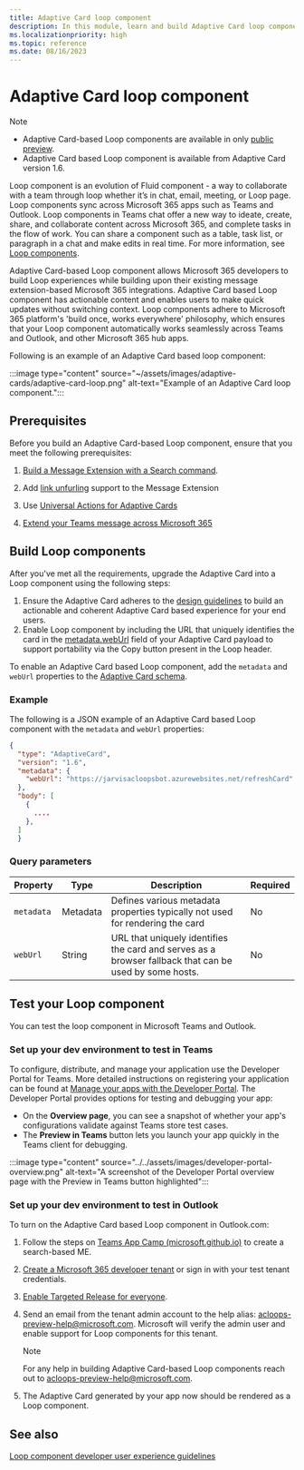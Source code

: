 ```yaml
---
title: Adaptive Card loop component
description: In this module, learn and build Adaptive Card loop components.
ms.localizationpriority: high
ms.topic: reference
ms.date: 08/16/2023
---
```


# Adaptive Card loop component

> [!NOTE]
>
> * Adaptive Card-based Loop components are available in only [public preview](../../resources/dev-preview/developer-preview-intro.md).
> * Adaptive Card based Loop component is available from Adaptive Card version 1.6.

Loop component is an evolution of Fluid component - a way to collaborate with a team through loop whether it’s in chat, email, meeting, or Loop page. Loop components  sync across Microsoft 365 apps such as Teams and Outlook. Loop components in Teams chat offer a new way to ideate, create, share, and collaborate content across Microsoft 365, and complete tasks in the flow of work. You can share a component such as a table, task list, or paragraph in a chat and make edits in real time. For more information, see [Loop components](https://support.microsoft.com/office/first-things-to-know-about-loop-components-ee2a584b-5785-4dd6-8a2d-956131a29c81).

Adaptive Card-based Loop component allows Microsoft 365 developers to build Loop experiences while building upon their existing message extension-based Microsoft 365 integrations. Adaptive Card based Loop component has actionable content and enables users to make quick updates without switching context. Loop components adhere to Microsoft 365 platform's 'build once, works everywhere' philosophy, which ensures that your Loop component automatically works seamlessly across Teams and Outlook, and other Microsoft 365 hub apps.

Following is an example of an Adaptive Card based loop component:

:::image type="content" source="~/assets/images/adaptive-cards/adaptive-card-loop.png" alt-text="Example of an Adaptive Card loop component.":::

## Prerequisites

Before you build an Adaptive Card-based Loop component, ensure that you meet the following prerequisites:

1. [Build a Message Extension with a Search command](../messaging-extensions/what-are-messaging-extensions.md).

1. Add [link unfurling](../messaging-extensions/how-to/link-unfurling.md) support to the Message Extension

1. Use [Universal Actions for Adaptive Cards](../task-modules-and-cards/cards/Universal-actions-for-adaptive-cards/Work-with-Universal-Actions-for-Adaptive-Cards.md)

1. [Extend your Teams message across Microsoft 365](extend-m365-teams-message-extension.md)

## Build Loop components

After you've met all the requirements, upgrade the Adaptive Card into a Loop component using the following steps:

1. Ensure the Adaptive Card adheres to the [design guidelines](design-loop-components.md) to build an actionable and coherent Adaptive Card based experience for your end users.
1. Enable Loop component by including the URL that uniquely identifies the card in the [metadata.webUrl](https://adaptivecards.io/explorer/Metadata.html) field of your Adaptive Card payload to support portability via the Copy button present in the Loop header.

To enable an Adaptive Card based Loop component, add the `metadata` and `webUrl` properties to the [Adaptive Card schema](https://adaptivecards.io/explorer/).

### Example

The following is a JSON example of an Adaptive Card based Loop component with the `metadata` and `webUrl` properties:

```json
{
  "type": "AdaptiveCard",
  "version": "1.6",
  "metadata": {
    "webUrl": "https://jarvisacloopsbot.azurewebsites.net/refreshCard"
  },
  "body": [
    {
      ....
    },
  ]
  }
```

### Query parameters

|Property|Type|Description|Required|
|---|---|---|---|
| `metadata`| Metadata | Defines various metadata properties typically not used for rendering the card | No |
| `webUrl` | String | URL that uniquely identifies the card and serves as a browser fallback that can be used by some hosts.|No|

## Test your Loop component

You can test the loop component in Microsoft Teams and Outlook.

### Set up your dev environment to test in Teams

To configure, distribute, and manage your application use the Developer Portal for Teams. More detailed instructions on registering your application can be found at [Manage your apps with the Developer Portal](../../concepts/build-and-test/teams-developer-portal.md). The Developer Portal provides options for testing and debugging your app:

* On the **Overview page**, you can see a snapshot of whether your app's configurations validate against Teams store
  test cases.
* The **Preview in Teams** button lets you launch your app quickly in the Teams client for debugging.

:::image type="content" source="../../assets/images/developer-portal-overview.png" alt-text="A screenshot of the Developer Portal overview page with the Preview in Teams button highlighted":::

### Set up your dev environment to test in Outlook

To turn on the Adaptive Card based Loop component in Outlook.com:

1. Follow the steps on [Teams App Camp (microsoft.github.io)](https://microsoft.github.io/app-camp/) to create a search-based ME.
1. [Create a Microsoft 365 developer tenant](https://developer.microsoft.com/microsoft-365/dev-program) or sign in with your test tenant credentials.
1. [Enable Targeted Release for everyone](/microsoft-365/admin/manage/release-options-in-office-365?view=o365-worldwide&preserve-view=true).
1. Send an email from the tenant admin account to the help alias: <acloops-preview-help@microsoft.com>. Microsoft will verify the admin user and enable support for Loop components for this tenant.

   > [!NOTE]
   > For any help in building Adaptive Card-based Loop components reach out to <acloops-preview-help@microsoft.com>.

1. The Adaptive Card generated by your app now should be rendered as a Loop component.

## See also

[Loop component developer user experience guidelines](design-loop-components.md)
